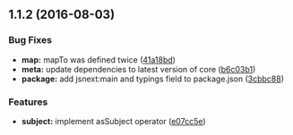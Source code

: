 <a name="1.1.2"></a>
## 1.1.2 (2016-08-03)


### Bug Fixes

* **map:** mapTo was defined twice ([41a18bd](https://github.com/TylorS/tempest/commit/41a18bd))
* **meta:** update dependencies to latest version of core ([b6c03b1](https://github.com/TylorS/tempest/commit/b6c03b1))
* **package:** add jsnext:main and typings field to package.json ([3cbbc88](https://github.com/TylorS/tempest/commit/3cbbc88))


### Features

* **subject:** implement asSubject operator ([e07cc5e](https://github.com/TylorS/tempest/commit/e07cc5e))



